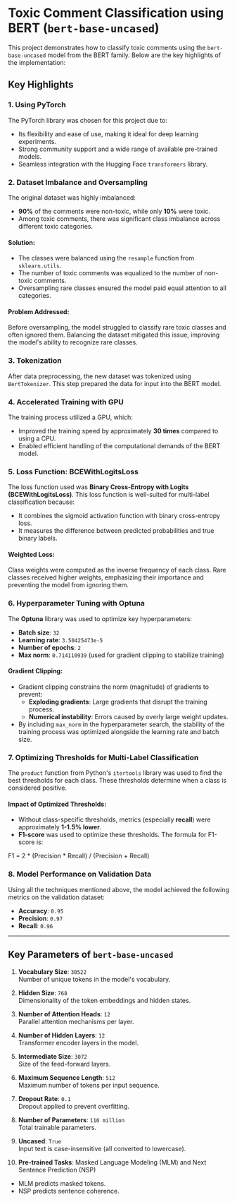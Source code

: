 # Toxic Comment Classification using BERT (`bert-base-uncased`)

This project demonstrates how to classify toxic comments using the `bert-base-uncased` model from the BERT family. Below are the key highlights of the implementation:

## Key Highlights

### 1. Using PyTorch
The PyTorch library was chosen for this project due to:
- Its flexibility and ease of use, making it ideal for deep learning experiments.
- Strong community support and a wide range of available pre-trained models.
- Seamless integration with the Hugging Face `transformers` library.

### 2. Dataset Imbalance and Oversampling
The original dataset was highly imbalanced:
- **90%** of the comments were non-toxic, while only **10%** were toxic.
- Among toxic comments, there was significant class imbalance across different toxic categories.

#### Solution:
- The classes were balanced using the `resample` function from `sklearn.utils`.
- The number of toxic comments was equalized to the number of non-toxic comments.
- Oversampling rare classes ensured the model paid equal attention to all categories.

#### Problem Addressed:
Before oversampling, the model struggled to classify rare toxic classes and often ignored them. Balancing the dataset mitigated this issue, improving the model's ability to recognize rare classes.

### 3. Tokenization
After data preprocessing, the new dataset was tokenized using `BertTokenizer`. This step prepared the data for input into the BERT model.

### 4. Accelerated Training with GPU
The training process utilized a GPU, which:
- Improved the training speed by approximately **30 times** compared to using a CPU.
- Enabled efficient handling of the computational demands of the BERT model.

### 5. Loss Function: BCEWithLogitsLoss
The loss function used was **Binary Cross-Entropy with Logits (BCEWithLogitsLoss)**. This loss function is well-suited for multi-label classification because:
- It combines the sigmoid activation function with binary cross-entropy loss.
- It measures the difference between predicted probabilities and true binary labels.

#### Weighted Loss:
Class weights were computed as the inverse frequency of each class. Rare classes received higher weights, emphasizing their importance and preventing the model from ignoring them.

### 6. Hyperparameter Tuning with Optuna
The **Optuna** library was used to optimize key hyperparameters:
- **Batch size**: `32`
- **Learning rate**: `3.50425473e-5`
- **Number of epochs**: `2`
- **Max norm**: `0.714110939` (used for gradient clipping to stabilize training)

#### Gradient Clipping:
- Gradient clipping constrains the norm (magnitude) of gradients to prevent:
  - **Exploding gradients**: Large gradients that disrupt the training process.
  - **Numerical instability**: Errors caused by overly large weight updates.
- By including `max_norm` in the hyperparameter search, the stability of the training process was optimized alongside the learning rate and batch size.

### 7. Optimizing Thresholds for Multi-Label Classification
The `product` function from Python's `itertools` library was used to find the best thresholds for each class. These thresholds determine when a class is considered positive.

#### Impact of Optimized Thresholds:
- Without class-specific thresholds, metrics (especially **recall**) were approximately **1-1.5% lower**.
- **F1-score** was used to optimize these thresholds. The formula for F1-score is:

F1 = 2 * (Precision * Recall) / (Precision + Recall)

### 8. Model Performance on Validation Data
Using all the techniques mentioned above, the model achieved the following metrics on the validation dataset:
- **Accuracy**: `0.95`
- **Precision**: `0.97`
- **Recall**: `0.96`

---

## Key Parameters of `bert-base-uncased`

1. **Vocabulary Size**: `30522`  
 Number of unique tokens in the model's vocabulary.

2. **Hidden Size**: `768`  
 Dimensionality of the token embeddings and hidden states.

3. **Number of Attention Heads**: `12`  
 Parallel attention mechanisms per layer.

4. **Number of Hidden Layers**: `12`  
 Transformer encoder layers in the model.

5. **Intermediate Size**: `3072`  
 Size of the feed-forward layers.

6. **Maximum Sequence Length**: `512`  
 Maximum number of tokens per input sequence.

7. **Dropout Rate**: `0.1`  
 Dropout applied to prevent overfitting.

8. **Number of Parameters**: `110 million`  
 Total trainable parameters.

9. **Uncased**: `True`  
 Input text is case-insensitive (all converted to lowercase).

10. **Pre-trained Tasks**: Masked Language Modeling (MLM) and Next Sentence Prediction (NSP)  
  - MLM predicts masked tokens.  
  - NSP predicts sentence coherence.
